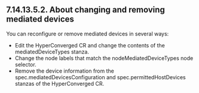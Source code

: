 ## 7.14.13.5.2. About changing and removing mediated devices

You can reconfigure or remove mediated devices in several ways:

- Edit the HyperConverged CR and change the contents of the mediatedDeviceTypes stanza.
- Change the node labels that match the nodeMediatedDeviceTypes node selector.
- Remove the device information from the spec.mediatedDevicesConfiguration and spec.permittedHostDevices stanzas of the HyperConverged CR.

<!-- image -->

